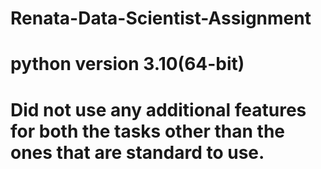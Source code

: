 # Renata-Data-Scientist-Assignment
# python version 3.10(64-bit)
# Did not use any additional features for both the tasks other than the ones that are standard to use. 
